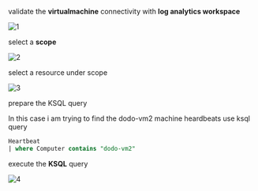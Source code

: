 validate the **virtualmachine** connectivity with **log analytics workspace**

![1](https://user-images.githubusercontent.com/57703276/181075209-4ebb8c75-c722-496e-a5df-c5bda7842776.png)

select a **scope**

![2](https://user-images.githubusercontent.com/57703276/181075949-8c869a62-e1ff-4ce5-afa1-e080ce787c14.png)


select a resource under scope 

![3](https://user-images.githubusercontent.com/57703276/181075743-007d5a94-bceb-45b3-8f21-980a2532c2ea.png)


prepare the KSQL query

In this case i am trying to find the dodo-vm2 machine heardbeats use ksql query

```sql
Heartbeat
| where Computer contains "dodo-vm2"
```

execute the **KSQL** query 

![4](https://user-images.githubusercontent.com/57703276/181076265-2b3a2177-19ad-4162-98c8-f4606cd25286.png)
